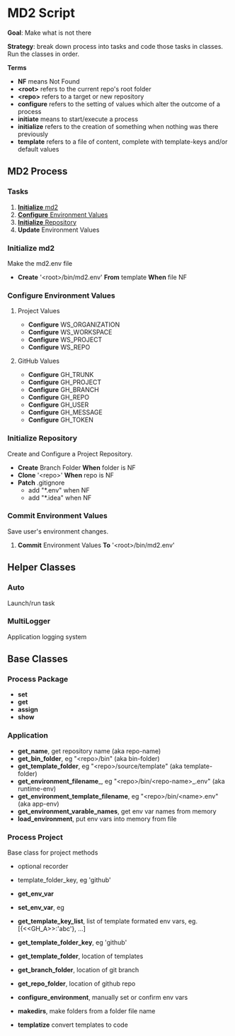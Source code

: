 
# MD2 Script

 __Goal__: Make what is not there

 __Strategy__: break down process into tasks and code those tasks in classes. Run the classes in order.

__Terms__
* __NF__ means Not Found
* __\<root>__ refers to the current repo's root folder
* __\<repo>__ refers to a target or new repository
* __configure__ refers to the setting of values which alter the outcome of a process
* __initiate__ means to start/execute a process
* __initialize__ refers to the creation of something when nothing was there previously
* __template__ refers to a file of content, complete with template-keys and/or default values

## MD2 Process

### Tasks
1. [__Initialize__ md2](#initialize-md2)
1. [__Configure__ Environment Values](#configure-environment-values)
1. [__Initialize__ Repository](#clone-process)
1. __Update__ Environment Values

### Initialize md2

 Make the md2.env file
* __Create__ '\<root>/bin/md2.env' __From__ template __When__ file NF

### Configure Environment Values
1. Project Values
    * __Configure__ WS_ORGANIZATION
    * __Configure__ WS_WORKSPACE
    * __Configure__ WS_PROJECT
    * __Configure__ WS_REPO

2. GitHub Values
    * __Configure__ GH_TRUNK
    * __Configure__ GH_PROJECT
    * __Configure__ GH_BRANCH
    * __Configure__ GH_REPO
    * __Configure__ GH_USER
    * __Configure__ GH_MESSAGE
    * __Configure__ GH_TOKEN

### Initialize Repository
 Create and Configure a Project Repository.
* __Create__ Branch Folder __When__ folder is NF
* __Clone__ '\<repo>' __When__ repo is NF
* __Patch__ .gitignore
  * add "*.env" when NF
  * add "*.idea" when NF


### Commit Environment Values

 Save user's environment changes.
1. __Commit__ Environment Values __To__ '\<root>/bin/md2.env'
## Helper Classes

### Auto

 Launch/run task

### MultiLogger

 Application logging system
## Base Classes

### Process Package

* __set__
* __get__
* __assign__
* __show__

### __Application__

* __get_name__, get repository name (aka repo-name)
* __get_bin_folder__, eg "\<repo>/bin" (aka bin-folder)
* __get_template_folder__, eg "\<repo>/source/template" (aka template-folder)
* __get_environment_filename___, eg "\<repo>/bin/\<repo-name>_.env" (aka runtime-env)
* __get_environment_template_filename__, eg "\<repo>/bin/\<name>.env" (aka app-env)
* __get_environment_varable_names__, get env var names from memory
* __load_environment__, put env vars into memory from file

### Process Project

 Base class for project methods
* optional recorder
* template_folder_key, eg 'github'

* __get_env_var__
* __set_env_var__, eg
* __get_template_key_list__, list of template formated env vars, eg. [{\<\<GH_A>>:'abc'}, ...]
* __get_template_folder_key__, eg 'github'
* __get_template_folder__, location of templates
* __get_branch_folder__, location of git branch
* __get_repo_folder__, location of github repo
* __configure_environment__, manually set or confirm env vars
* __makedirs__, make folders from a folder file name
* __templatize__ convert templates to code